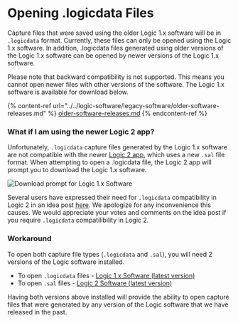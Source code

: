 # Opening .logicdata Files

Capture files that were saved using the older Logic 1.x software will be in `.logicdata` format. Currently, these files can only be opened using the Logic 1.x software. In addition, .logicdata files generated using older versions of the Logic 1.x software can be opened by newer versions of the Logic 1.x software.&#x20;

Please note that backward compatibility is not supported. This means you cannot open newer files with other versions of the software. The Logic 1.x software is available for download below.

{% content-ref url="../../logic-software/legacy-software/older-software-releases.md" %}
[older-software-releases.md](../../logic-software/legacy-software/older-software-releases.md)
{% endcontent-ref %}

### What if I am using the newer Logic 2 app?

Unfortunately, `.logicdata` capture files generated by the Logic 1.x software are not compatible with the newer [Logic 2 app](https://www.saleae.com/downloads/), which uses a new `.sal` file format. When attempting to open a .logicdata file, the Logic 2 app will prompt you to download the Logic 1.x software.

![Download prompt for Logic 1.x Software](<../../.gitbook/assets/Screen Shot 2022-02-01 at 3.55.19 PM.png>)

Several users have expressed their need for `.logicdata` compatibility in Logic 2 in an idea post [here](https://ideas.saleae.com/b/feature-requests/import-logicdata-capture/). We apologize for any inconvenience this causes. We would appreciate your votes and comments on the idea post if you require `.logicdata` compatilibility in Logic 2.

### Workaround

To open both capture file types (`.logicdata` and `.sal`), you will need 2 versions of the Logic software installed.&#x20;

* To open `.logicdata` files - [Logic 1.x Software (latest version)](https://support.saleae.com/logic-software/legacy-software/older-software-releases)
* To open `.sal` files - [Logic 2 Software (latest version)](https://www.saleae.com/downloads/)

Having both versions above installed will provide the ability to open capture files that were generated by any version of the Logic software that we have released in the past.
